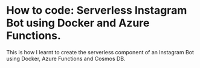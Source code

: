 # How to code: Serverless Instagram Bot using Docker and Azure Functions.

This is how I learnt to create the serverless component of an Instagram Bot using Docker, Azure Functions and Cosmos DB.
